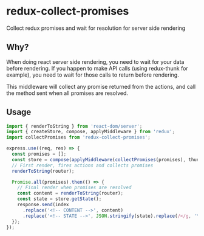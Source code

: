 # redux-collect-promises
Collect redux promises and wait for resolution for server side rendering

## Why?
When doing react server side rendering, you need to wait for your data before
rendering. If you happen to make API calls (using redux-thunk for example),
you need to wait for those calls to return before rendering.

This middleware will collect any promise returned from the actions, and call
the method sent when all promises are resolved.

## Usage

```js
import { renderToString } from 'react-dom/server';
import { createStore, compose, applyMiddleware } from 'redux';
import collectPromises from 'redux-collect-promises';

express.use((req, res) => {
  const promises = [];
  const store = compose(applyMiddleware(collectPromises(promises), thunk))(createStore)(reducers);
  // First render, fires actions and collects promises
  renderToString(router);

  Promise.all(promises).then(() => {
    // Final render when promises are resolved
    const content = renderToString(router);
    const state = store.getState();
    response.send(index
      .replace('<!-- CONTENT -->', content)
      .replace('<!-- STATE -->', JSON.stringify(state).replace(/</g, '\\u003c')));
  });
});


```
